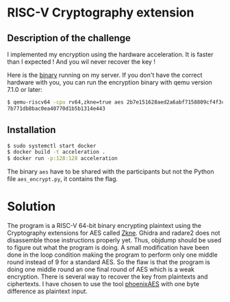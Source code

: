 # RISC-V Cryptography extension

## Description of the challenge
I implemented my encryption using the hardware acceleration. It is faster than I expected ! And you wil never recover the key !

Here is the [binary](challenge/aes) running on my server. If you don't have the correct hardware with you, you can run the encryption binary with qemu version 7.1.0 or later:

```bash
$ qemu-riscv64 -cpu rv64,zkne=true aes 2b7e151628aed2a6abf7158809cf4f3c 6bc1bee22e409f96e93d7e117393172a
7b771db8bac0ea40770d1b5b1314e443
```

## Installation

```bash
$ sudo systemctl start docker
$ docker build -t acceleration .
$ docker run -p:128:128 acceleration
```

The binary `aes` have to be shared with the participants but not the Python file `aes_encrypt.py`, it contains the flag.

# Solution

The program is a RISC-V 64-bit binary encrypting plaintext using the Cryptography extensions for AES called [Zkne](https://riscv.org/blog/2021/09/risc-v-cryptography-extensions-task-group-announces-public-review-of-the-scalar-cryptography-extensions/). Ghidra and radare2 does not disassemble those instructions properly yet. Thus, objdump should be used to figure out what the program is doing. A small modification have been done in the loop condition making the program to perform only one middle round instead of 9 for a standard AES. So the flaw is that the program is doing one middle round an one final round of AES which is a weak encryption. There is several way to recover the key from plaintexts and ciphertexts. I have chosen to use the tool [phoenixAES](https://github.com/SideChannelMarvels/JeanGrey) with one byte difference as plaintext input.
